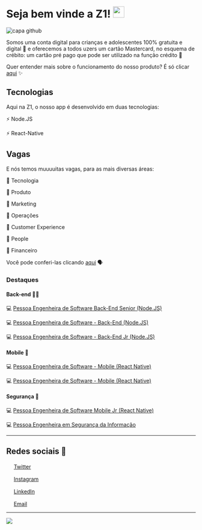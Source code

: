 # Seja bem vinde a Z1! <img src="https://github.com/leticiadasilva/leticiadasilva/blob/main/images/Hi.gif" width="30px">


![capa github](https://github.com/z1app/.github/blob/main/images/Capa.png)  

Somos uma conta digital para crianças e adolescentes 100% gratuita e digital :tada: e oferecemos a todos uzers um cartão Mastercard, no esquema de crébito: um cartão pré pago que pode ser utilizado na função crédito :nail_care:

Quer entender mais sobre o funcionamento do nosso produto? É só clicar [aqui](https://z1.app/) :sparkles: 

## Tecnologias

Aqui na Z1, o nosso app é desenvolvido em duas tecnologias: 

:zap: Node.JS 

:zap: React-Native 

## Vagas
E nós temos muuuuitas vagas, para as mais diversas áreas:

:star2: Tecnologia

:star2: Produto

:star2: Marketing

:star2: Operações
 
:star2: Customer Experience

:star2: People

:star2: Financeiro

Você pode conferi-las clicando [aqui](https://jobs.lever.co/z1.app/) :speaking_head:

### Destaques

#### Back-end :woman_technologist:

💻 [Pessoa Engenheira de Software Back-End Senior (Node.JS)](https://jobs.lever.co/z1.app/a1db7ec0-e1b9-4a70-961a-0c2ab81b2282)

💻 [Pessoa Engenheira de Software - Back-End (Node.JS)](https://jobs.lever.co/z1.app/124fb73a-93aa-42f2-8b24-1c89ca7c65fc)

💻 [Pessoa Engenheira de Software - Back-End Jr (Node.JS)](https://jobs.lever.co/z1.app/7a819d25-6859-4015-9c75-f96dc05c0c38)


#### Mobile 📱

💻 [Pessoa Engenheira de Software - Mobile (React Native)](https://jobs.lever.co/z1.app/649e2162-39ae-4423-97af-3abc65b3bc5a)

💻 [Pessoa Engenheira de Software - Mobile (React Native)](https://jobs.lever.co/z1.app/649e2162-39ae-4423-97af-3abc65b3bc5a)


#### Segurança :safety_vest:

💻 [Pessoa Engenheira de Software Mobile Jr (React Native)](https://jobs.lever.co/z1.app/90e9062e-460a-4372-8e46-c7129dcf3642)

💻 [Pessoa Engenheira em Segurança da Informação](https://jobs.lever.co/z1.app/525878fb-4acc-444f-83ea-616e8b48b3fa) 

---

## Redes sociais :round_pushpin:

<a href="https://twitter.com/z1_app"><img src="https://github.com/z1app/.github/blob/main/images/twitter.png" width="16"></img></a> [Twitter](https://twitter.com/z1_app)   

<a href="https://www.instagram.com/z1.app/"><img src="https://github.com/z1app/.github/blob/main/images/instagram.png" width="16"></img></a> [Instagram](https://www.instagram.com/z1.app)   

<a href="https://www.linkedin.com/company/z1app/?originalSubdomain=br"><img src="https://github.com/z1app/.github/blob/main/images/linkedin.png" width="16"></img></a> [LinkedIn](https://www.linkedin.com/company/z1app/?originalSubdomain=br)  

<a href="mailto:salve@z1.app"><img src="https://github.com/z1app/.github/blob/main/images/email.png" width="16"></img></a> [Email](mailto:salve@z1.app)  

---  

![](https://komarev.com/ghpvc/?username=z1app&color=blue&style=flat)

